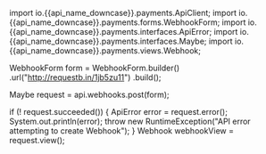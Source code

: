 import io.{{api_name_downcase}}.payments.ApiClient;
import io.{{api_name_downcase}}.payments.forms.WebhookForm;
import io.{{api_name_downcase}}.payments.interfaces.ApiError;
import io.{{api_name_downcase}}.payments.interfaces.Maybe;
import io.{{api_name_downcase}}.payments.views.Webhook;

WebhookForm form = WebhookForm.builder()
    .url("http://requestb.in/1jb5zu11")
    .build();

Maybe<Webhook> request = api.webhooks.post(form);

if (! request.succeeded()) {
    ApiError error = request.error();
    System.out.println(error);
    throw new RuntimeException("API error attempting to create Webhook");
}
Webhook webhookView = request.view();
